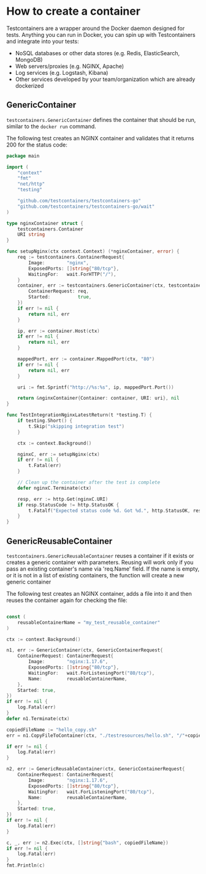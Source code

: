 # How to create a container

Testcontainers are a wrapper around the Docker daemon designed for tests. Anything you can run in Docker, you can spin
up with Testcontainers and integrate into your tests:
* NoSQL databases or other data stores (e.g. Redis, ElasticSearch, MongoDB)
* Web servers/proxies (e.g. NGINX, Apache)
* Log services (e.g. Logstash, Kibana)
* Other services developed by your team/organization which are already dockerized

## GenericContainer

`testcontainers.GenericContainer` defines the container that should be run, similar to the `docker run` command.

The following test creates an NGINX container and validates that it returns 200 for the status code:

```go
package main

import (
	"context"
	"fmt"
	"net/http"
	"testing"

	"github.com/testcontainers/testcontainers-go"
	"github.com/testcontainers/testcontainers-go/wait"
)

type nginxContainer struct {
	testcontainers.Container
	URI string
}

func setupNginx(ctx context.Context) (*nginxContainer, error) {
	req := testcontainers.ContainerRequest{
		Image:        "nginx",
		ExposedPorts: []string{"80/tcp"},
		WaitingFor:   wait.ForHTTP("/"),
	}
	container, err := testcontainers.GenericContainer(ctx, testcontainers.GenericContainerRequest{
		ContainerRequest: req,
		Started:          true,
	})
	if err != nil {
		return nil, err
	}

	ip, err := container.Host(ctx)
	if err != nil {
		return nil, err
	}

	mappedPort, err := container.MappedPort(ctx, "80")
	if err != nil {
		return nil, err
	}

	uri := fmt.Sprintf("http://%s:%s", ip, mappedPort.Port())

	return &nginxContainer{Container: container, URI: uri}, nil
}

func TestIntegrationNginxLatestReturn(t *testing.T) {
	if testing.Short() {
		t.Skip("skipping integration test")
	}

	ctx := context.Background()

	nginxC, err := setupNginx(ctx)
	if err != nil {
		t.Fatal(err)
	}

	// Clean up the container after the test is complete
	defer nginxC.Terminate(ctx)

	resp, err := http.Get(nginxC.URI)
	if resp.StatusCode != http.StatusOK {
		t.Fatalf("Expected status code %d. Got %d.", http.StatusOK, resp.StatusCode)
	}
}
```

## GenericReusableContainer

`testcontainers.GenericReusableContainer` reuses a container if it exists or creates a generic container with parameters.
Reusing will work only if you pass an existing container's name via 'req.Name' field.
If the name is empty, or it is not in a list of existing containers, the function will create a new generic container

The following test creates an NGINX container, adds a file into it and then reuses the container again for checking the file:
```go

const (
    reusableContainerName = "my_test_reusable_container"
)

ctx := context.Background()

n1, err := GenericContainer(ctx, GenericContainerRequest{
    ContainerRequest: ContainerRequest{
        Image:        "nginx:1.17.6",
        ExposedPorts: []string{"80/tcp"},
        WaitingFor:   wait.ForListeningPort("80/tcp"),
        Name:         reusableContainerName,
    },
    Started: true,
})
if err != nil {
    log.Fatal(err)
}
defer n1.Terminate(ctx)

copiedFileName := "hello_copy.sh"
err = n1.CopyFileToContainer(ctx, "./testresources/hello.sh", "/"+copiedFileName, 700)

if err != nil {
    log.Fatal(err)
}

n2, err := GenericReusableContainer(ctx, GenericContainerRequest{
    ContainerRequest: ContainerRequest{
        Image:        "nginx:1.17.6",
        ExposedPorts: []string{"80/tcp"},
        WaitingFor:   wait.ForListeningPort("80/tcp"),
        Name:         reusableContainerName,
    },
    Started: true,
})
if err != nil {
    log.Fatal(err)
}

c, _, err := n2.Exec(ctx, []string{"bash", copiedFileName})
if err != nil {
    log.Fatal(err)
}
fmt.Println(c)
```